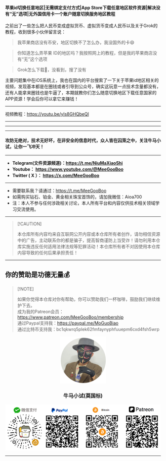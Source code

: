 #### 苹果id切换任意地区|无需绑定支付方式|App Store下载任意地区软件资源|解决没有“无”选项|无外国信用卡一个账户随意切换服务地区教程 

之前出了一些怎么把人民币变成虚拟货币、虚拟货币变成人民币以及关于Grok的教程，收到很多小伙伴留言说：

> 我苹果商店没有币安，地区切换不了怎么办，我没国外的卡😄

> 你知道怎么弄苹果 ID的地区吗？我按照网上的教程，但是我的苹果商店没有“无”这个选项

> Grok怎么下载🍎，没看到，搜了没有

主要问题集中在iOS系统上，我也在国内的平台搜索了一下关于苹果id地区相关的视频，发现基本都是在圈钱或者引导到公众号，确实这玩意一点技术含量都没有，还有人能拿来圈钱也是牛逼了，本期就教你们怎么随意切换地区下载任意国家的APP资源！学会后你可以拿它来赚钱！

****

视频教程：https://youtu.be/yIs8GHQbeQI


****



















****

****

#### 攻防无绝对，技术无好坏，在非安全的信息时代，众人皆在囚笼之中，关注牛马小试，让你一飞冲天！

****

- **Telegram(文件资源频道)：https://t.me/NiuMaXiaoShi**
- **Youtube：  https://www.youtube.com/@MeeGooBoo**
- **Twitter ( X ）：  https://x.com/MeeGooBoo**

****

- 需要联系我？请通过：https://t.me/MeeGooBoo
- 如需购买钻石、铂金、黄金相关珠宝首饰的，请加我微信：Aioa700
- 注：本人不参与任何涉政相关讨论，本人所有平台和内容仅供技术相关领域学习交流使用。

****

>  [!CAUTION]
>
> 本仓库所有内容均来自互联网公开内容或本仓库所有者创作，请勿相信资源中的广告，主动联系你的都是骗子，提高智商谨防上当受诈！请勿利用本仓库实施违反任何适用法律法规等犯罪活动！本仓库所有者不对因使用本仓库内容导致的任何后果承担责任！

****

## 你的赞助是功德无量💰

>  [!NOTE]
>
> 如果你觉得本仓库对你有帮助，你可以赞助我们一杯咖啡，鼓励我们继续维护下去。<br>
> 成为我的Patreon会员：https://www.patreon.com/MeeGooBoo/membership<br>
> 通过Paypal支持我：https://paypal.me/MoGuoBiao<br>
> 通过比特币支持我：bc1qkwrq5plek62fmfaynyphfuuepm6cxd4fsh5wrp



<p align="center" >
    <img src="https://raw.githubusercontent.com/MeeGooBoo/2025/refs/heads/main/static/imgs/logo.png" width="150">
    <h3 align="center">牛马小试(莫国标)</h3>
    <p align="center">
        <img src="https://raw.githubusercontent.com/MeeGooBoo/2025/refs/heads/main/static/imgs/pays.png">
    </p>
</p>


****

